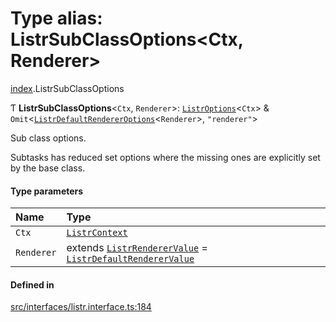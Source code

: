 # Type alias: ListrSubClassOptions<Ctx, Renderer\>

[index](../modules/index.md).ListrSubClassOptions

Ƭ **ListrSubClassOptions**<`Ctx`, `Renderer`\>: [`ListrOptions`](../interfaces/index.ListrOptions.md)<`Ctx`\> & `Omit`<[`ListrDefaultRendererOptions`](../interfaces/index.ListrDefaultRendererOptions.md)<`Renderer`\>, `"renderer"`\>

Sub class options.

Subtasks has reduced set options where the missing ones are explicitly set by the base class.

#### Type parameters

| Name       | Type                                                                                                                            |
| :--------- | :------------------------------------------------------------------------------------------------------------------------------ |
| `Ctx`      | [`ListrContext`](index.ListrContext.md)                                                                                         |
| `Renderer` | extends [`ListrRendererValue`](index.ListrRendererValue.md) = [`ListrDefaultRendererValue`](index.ListrDefaultRendererValue.md) |

#### Defined in

[src/interfaces/listr.interface.ts:184](https://github.com/cenk1cenk2/listr2/blob/12dcf06/src/interfaces/listr.interface.ts#L184)
